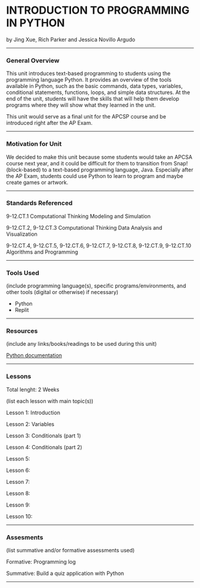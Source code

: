 # INTRODUCTION TO PROGRAMMING IN PYTHON
by Jing Xue, Rich Parker and Jessica Novillo Argudo

-----

### General Overview
This unit introduces text-based programming to students using the programming language Python. It provides an overview of the tools available in Python, such as the basic commands, data types, variables, conditional statements, functions, loops, and simple data structures. At the end of the unit, students will have the skills that will help them develop programs where they will show what they learned in the unit. 

This unit would serve as a final unit for the APCSP course and be introduced right after the AP Exam.

---

### Motivation for Unit
We decided to make this unit because some students would take an APCSA course next year, and it could be difficult for them to transition from Snap! (block-based) to a text-based programming language, Java. Especially after the AP Exam, students could use Python to learn to program and maybe create games or artwork.  

---

### Standards Referenced
9-12.CT.1 Computational Thinking Modeling and Simulation

9-12.CT.2, 9-12.CT.3 Computational Thinking Data Analysis and Visualization

9-12.CT.4, 9-12.CT.5, 9-12.CT.6, 9-12.CT.7, 9-12.CT.8, 9-12.CT.9, 9-12.CT.10 Algorithms and Programming

---

### Tools Used
(include programming language(s), specific programs/environments, and other tools (digital or otherwise) if necessary)

* Python
* Replit

---

### Resources
(include any links/books/readings to be used during this unit)

[Python documentation](https://www.python.org/doc/)

---

### Lessons
Total lenght: 2 Weeks

(list each lesson with main topic(s))

Lesson 1: Introduction

Lesson 2: Variables

Lesson 3: Conditionals (part 1)

Lesson 4: Conditionals (part 2)

Lesson 5:

Lesson 6:

Lesson 7:

Lesson 8:

Lesson 9:

Lesson 10:

---

### Assesments
(list summative and/or formative assessments used)

Formative: Programming log

Summative: Build a quiz application with Python

---
